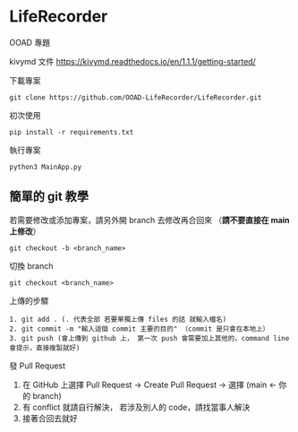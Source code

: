 # LifeRecorder
OOAD 專題

kivymd 文件
https://kivymd.readthedocs.io/en/1.1.1/getting-started/

下載專案
```
git clone https://github.com/OOAD-LifeRecorder/LifeRecorder.git
```

初次使用
```
pip install -r requirements.txt
```

執行專案
```
python3 MainApp.py
```

## 簡單的 git 教學
若需要修改或添加專案，請另外開 branch 去修改再合回來 （**請不要直接在 main 上修改**）
```
git checkout -b <branch_name>
```

切換 branch
```
git checkout <branch_name>
```

上傳的步驟
```
1. git add . (. 代表全部 若要單獨上傳 files 的話 就輸入檔名)
2. git commit -m "輸入這個 commit 主要的目的" （commit 是只會在本地上）
3. git push (會上傳到 github 上， 第一次 push 會需要加上其他的，command line 會提示，直接複製就好)
```

發 Pull Request
1. 在 GitHub 上選擇 Pull Request -> Create Pull Request -> 選擇 (main <- 你的 branch)
2. 有 conflict 就請自行解決， 若涉及別人的 code，請找當事人解決
3. 接著合回去就好
